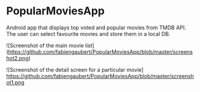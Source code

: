 # PopularMoviesApp
Android app that displays top voted and popular movies from TMDB API. The user can select favourite movies and store them in a local DB.

![Screenshot of the main movie list]
(https://github.com/fabiengaubert/PopularMoviesApp/blob/master/screenshot2.png)

![Screenshot of the detail screen for a particular movie]
https://github.com/fabiengaubert/PopularMoviesApp/blob/master/screenshot1.png
